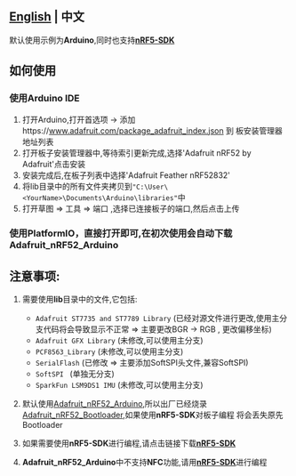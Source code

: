 
## **[English](../README.MD) | 中文**

默认使用示例为**Arduino**,同时也支持[**nRF5-SDK**](https://www.nordicsemi.com/Software-and-Tools/Software/nRF5-SDK/Download)

## 如何使用
### 使用**Arduino IDE**
1. 打开Arduino,打开首选项 -> 添加https://www.adafruit.com/package_adafruit_index.json 到 板安装管理器地址列表
2. 打开板子安装管理器中,等待索引更新完成,选择'Adafruit nRF52 by Adafruit'点击安装
3. 安装完成后,在板子列表中选择'Adafruit Feather nRF52832'
4. 将lib目录中的所有文件夹拷贝到`"C:\User\<YourName>\Documents\Arduino\libraries"`中
5. 打开草图 => 工具 => 端口 ,选择已连接板子的端口,然后点击上传

### 使用**PlatformIO**，直接打开即可,在初次使用会自动下载**Adafruit_nRF52_Arduino**

## 注意事项:
1. 需要使用**lib**目录中的文件,它包括:
   - `Adafruit ST7735 and ST7789 Library` (已经对源文件进行更改,使用主分支代码将会导致显示不正常 => 主要更改BGR -> RGB , 更改偏移坐标)
   - `Adafruit GFX Library`   (未修改,可以使用主分支)
   - `PCF8563_Library`        (未修改,可以使用主分支)
   - `SerialFlash`            (已修改 => 主要添加SoftSPI头文件,兼容SoftSPI)
   - `SoftSPI `               (单独无分支)
   - `SparkFun LSM9DS1 IMU`   (未修改,可以使用主分支)

2. 默认使用[Adafruit_nRF52_Arduino](https://github.com/adafruit/Adafruit_nRF52_Arduino),所以出厂已经烧录[Adafruit_nRF52_Bootloader](https://github.com/adafruit/Adafruit_nRF52_Bootloader),如果使用**nRF5-SDK**对板子编程 将会丢失原先Bootloader

3. 如果需要使用**nRF5-SDK**进行编程,请点击链接下载[**nRF5-SDK**](https://www.nordicsemi.com/Software-and-Tools/Software/nRF5-SDK/Download)

4. **Adafruit_nRF52_Arduino**中不支持**NFC**功能,请用[**nRF5-SDK**](https://www.nordicsemi.com/Software-and-Tools/Software/nRF5-SDK/Download)进行编程